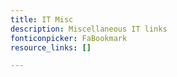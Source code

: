```yaml
---
title: IT Misc
description: Miscellaneous IT links
fonticonpicker: FaBookmark
resource_links: []

---
```










